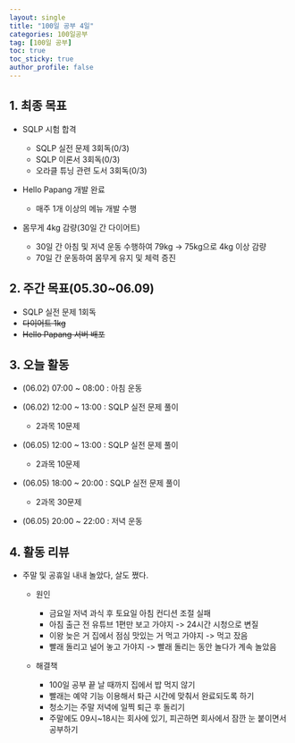 ```yaml
---
layout: single
title: "100일 공부 4일"
categories: 100일공부
tag: [100일 공부]
toc: true
toc_sticky: true
author_profile: false
---
```


## 1. 최종 목표

* SQLP 시험 합격
  * SQLP 실전 문제 3회독(0/3)
  * SQLP 이론서 3회독(0/3)
  * 오라클 튜닝 관련 도서 3회독(0/3)
* Hello Papang 개발 완료
  * 매주 1개 이상의 메뉴 개발 수행

* 몸무게 4kg 감량(30일 간 다이어트)
  * 30일 간 아침 및 저녁 운동 수행하여 79kg -> 75kg으로 4kg 이상 감량
  * 70일 간 운동하여 몸무게 유지 및 체력 증진



##  2. 주간 목표(05.30~06.09)

* SQLP 실전 문제 1회독
* ~~다이어트 1kg~~
* ~~Hello Papang 서버 배포~~



## 3. 오늘 활동

* (06.02) 07:00 ~ 08:00 : 아침 운동
* (06.02) 12:00 ~ 13:00 : SQLP 실전 문제 풀이
  * 2과목 10문제

* (06.05) 12:00 ~ 13:00 : SQLP 실전 문제 풀이
  * 2과목 10문제

* (06.05) 18:00 ~ 20:00 : SQLP 실전 문제 풀이
  * 2과목 30문제
* (06.05) 20:00 ~ 22:00 : 저녁 운동



## 4. 활동 리뷰

* 주말 및 공휴일 내내 놀았다, 살도 쪘다.
  * 원인
    * 금요일 저녁 과식 후 토요일 아침 컨디션 조절 실패
    * 아침 출근 전 유튜브 1편만 보고 가야지 -> 24시간 시청으로 변질
    * 이왕 늦은 거 집에서 점심 맛있는 거 먹고 가야지 -> 먹고 잤음
    * 빨래 돌리고 널어 놓고 가야지 -> 빨래 돌리는 동안 놀다가 계속 놀았음

  * 해결책
    * 100일 공부 끝 날 때까지 집에서 밥 먹지 않기
    * 빨래는 예약 기능 이용해서 톼근 시간에 맞춰서 완료되도록 하기
    * 청소기는 주말 저녁에 일찍 퇴근 후 돌리기
    * 주말에도 09시~18시는 회사에 있기, 피곤하면 회사에서 잠깐 눈 붙이면서 공부하기

